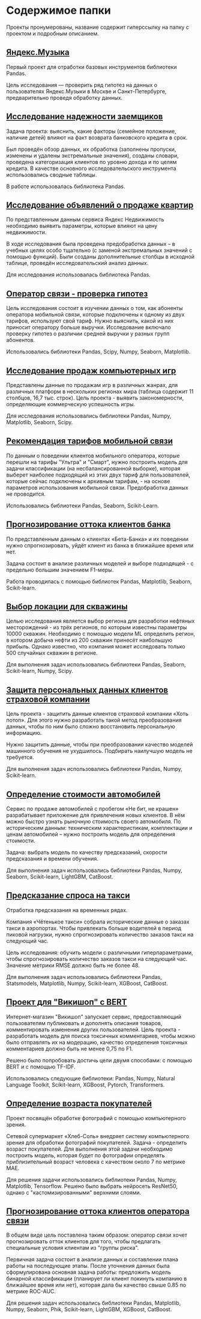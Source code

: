 # Содержимое папки

Проекты пронумерованы, название содержит гиперссылку на папку с проектом и подробным описанием.

## [Яндекс.Музыка](https://github.com/kletka-lenin/Study-Projects/tree/main/1_music%20preferences%20in%20Moscow%20%26%20SPB)

Первый проект для отработки базовых инструментов библиотеки Pandas.

Цель исследования — проверить ряд гипотез на данных о пользователях Яндекс.Музыки в Москве и Санкт-Петербурге, предварительно проведя обработку данных.

## [Исследование надежности заемщиков](https://github.com/kletka-lenin/Study-Projects/tree/main/2_bank%20clients'%20reliability)

Задача проекта: выяснить, какие факторы (семейное положение, наличие детей) влияют на факт возврата банковского кредита в срок.

Был проведён обзор данных, их обработка (заполнены пропуски, изменены и удалены экстремальные значения), созданы словари, проведена категоризация клиентов по уровню дохода и по целям кредита. В качестве основного исследовательского инструмента использовались сводные таблицы.

В работе использовалась библиотека Pandas.

## [Исследование объявлений о продаже квартир](https://github.com/kletka-lenin/Study-Projects/tree/main/3_realty%20cost%20in%20SPB)

По представленным данным сервиса Яндекc Недвижимость необходимо выявить параметры, которые влияют на цену недвижимости.

В ходе исследования была проведена предобработка данных – в учебных целях особо тщательно (с заменой экстремальных значений с помощью функций). Были созданы дополнительные столбцы в исходной таблице, проведён исследовательский анализ данных.

Для исследования использовалась библиотека Pandas.

## [Оператор связи - проверка гипотез](https://github.com/kletka-lenin/Study-Projects/tree/main/4_mobile%20tarriffs%20analisys)

Цель исследования состоит в изучении данных о том, как абоненты оператора мобильной связи, которые подключены к одному из двух тарифов, используют свой тариф. Нужно выяснить, какой из них приносит оператору больше выручки. Исследование включало проверку гипотез о различии средней выручки у разных групп абонентов.

Использовались библиотеки Pandas, Scipy, Numpy, Seaborn, Matplotlib.

## [Исследование продаж компьютерных игр](https://github.com/kletka-lenin/Study-Projects/tree/main/5_videogames%20platforms)

Представлены данные по продажам игр в различных жанрах, для различных платформ в нескольких регионах мира (таблица содержит 11 столбцов, 16,7 тыс. строк). Цель проекта - выявить закономерности, определяющие коммерческую успешность игры.

Для исследования использовались библиотеки Pandas, Numpy, Matplotlib, Seaborn, Scipy.

## [Рекомендация тарифов мобильной связи](https://github.com/kletka-lenin/Study-Projects/tree/main/6_tarriff_recommendation)

По данным о поведении клиентов мобильного оператора, которые перешли на тарифы "Ультра" и "Смарт", нужно построить модель для задачи классификации (на несбалансированной выборке), которая выберет наиболее подходящий из этих двух тариф для пользователей, которые сейчас подключены к архивным тарифам, - на основе параметров использования мобильной связи. Предобработка данных не проводится.

Использовались библиотеки Pandas, Seaborn, Scikit-Learn.

## [Прогнозирование оттока клиентов банка](https://github.com/kletka-lenin/Study-Projects/tree/main/7_bank%20clients'%20behaviour%20prediction)

По представленным данным о клиентах «Бета-Банка» и их поведении нужно спрогнозировать, уйдёт клиент из банка в ближайшее время или нет.

Задача состоит в анализе различных моделей и выборе подходящей - с предельно большим значением F1-меры.

Работа проводилась с помощью библиотек Pandas, Matplotlib, Seaborn, Scikit-learn.

## [Выбор локации для скважины](https://github.com/kletka-lenin/Study-Projects/tree/main/8_oil%20production%20prediction)

Целью исследования является выбор региона для разработки нефтяных месторождений - из трёх регионов, по которым известны параметры 10000 скважин. Необходимо с помощью модели ML определить регион, в котором добыча нефти из 200 скважин принесёт наибольшую прибыль. Однако известно, что компания может исследовать только 500 случайных скважин в регионе.

Для выполнения задач использовались библиотеки Pandas, Seaborn, Scikit-learn, Numpy, Scipy.

## [Защита персональных данных клиентов страховой компании](https://github.com/kletka-lenin/Study-Projects/tree/main/9_data%20encryption)

Цель проекта - защитить данные клиентов страховой компании «Хоть потоп». Для этого нужно разработать такой метод преобразования данных, чтобы по ним было сложно восстановить персональную информацию.

Нужно защитить данные, чтобы при преобразовании качество моделей машинного обучения не ухудшилось. Подбирать наилучшую модель не требуется.

Для выполнения задач использовались библиотеки Pandas, Numpy, Scikit-learn.

## [Определение стоимости автомобилей](https://github.com/kletka-lenin/Study-Projects/tree/main/10_car%20price%20prediction)

Сервис по продаже автомобилей с пробегом «Не бит, не крашен» разрабатывает приложение для привлечения новых клиентов. В нём можно быстро узнать рыночную стоимость своего автомобиля. По историческим данным: техническим характеристикам, комплектации и ценам автомобилей – нужно построить модель для определения стоимости.

Задача: выбрать модель по качеству предсказаний, скорости предсказания и времени обучения.

Для выполнения задач использовались библиотеки Pandas, Numpy, Seaborn, Scikit-learn, LightGBM, CatBoost.

## [Предсказание спроса на такси](https://github.com/kletka-lenin/Study-Projects/tree/main/11_taxi%20demand%20prediction)

Отработка предсказания на временных рядах.

Компания «Чётенькое такси» собрала исторические данные о заказах такси в аэропортах. Чтобы привлекать больше водителей в период пиковой нагрузки, нужно спрогнозировать количество заказов такси на следующий час.

Цель исследования: обучить модели с различными гиперпараметрами, чтобы спрогнозировать количество заказов такси на следующий час. Значение метрики RMSE должно быть не более 48.

Для выполнения задач использовались библиотеки Pandas, Statsmodels, Matplotlib, Numpy, Scikit-learn, XGBoost, CatBoost.

## [Проект для "Викишоп" с BERT](https://github.com/kletka-lenin/Study-Projects/tree/main/12_text%20comment%20classification)

Интернет-магазин "Викишоп" запускает сервис, предоставляющий пользователям публиковать и дополнять описания товаров, комментировать изменения других пользователей. Цель проекта - разработать модель для поиска токсичных комментариев, чтобы можно было отправлять их на модерацию, качество определения токсичных комментариев должно быть не менее 0,75 по F1.

Решено было попробовать достичь цели двумя способами: с помощью BERT и с помощью TF-IDF. 

Использовались следующие библиотеки: Pandas, Numpy, Natural Language Toolkit, Scikit-learn, XGBoost, Pytorch, Transformers.

## [Определение возраста покупателей](https://github.com/kletka-lenin/Study-Projects/tree/main/13_clients'%20age%20prediction%20by%20photo)

Проект посвящён обработке фотографий с помощью компьютерного зрения.

Сетевой супермаркет «Хлеб-Соль» внедряет систему компьютерного зрения для обработки фотографий покупателей. Задача - определить возраст покупателей. Для выполнения этой задачи необходимо построить модель, которая будет по фотографии определять приблизительный возраст человека с качеством около 7 по метрике MAE.

Для решения задачи использовались библиотеки Pandas, Numpy, Matplotlib, Tensorflow. Решено было выбрать нейросеть ResNet50, однако с "кастомизированными" верхними слоями.

## [Прогнозирование оттока клиентов оператора связи](https://github.com/kletka-lenin/Study-Projects/tree/main/14_client%20loss%20prediction)

В общем виде цель поставлена таким образом: оператор связи хочет прогнозировать отток клиентов для того, чтобы предлагать специальные условия клиентам из "группы риска".

Первичная задача состоит в анализе данных и составлении плана работы на последующие этапы. После уточнения данных была сформулирована основная задача работы: предложить модель бинарной классификации (планирует ли клиент покинуть компанию в ближайшее время или нет), которая дала бы качество свыше 0.85 по метрике ROC-AUC.

Для решения задач использовались библиотеки Pandas, Matplotlib, Numpy, Seaborn, Phik, Scikit-learn, LightGBM, XGBoost, CatBoost.
